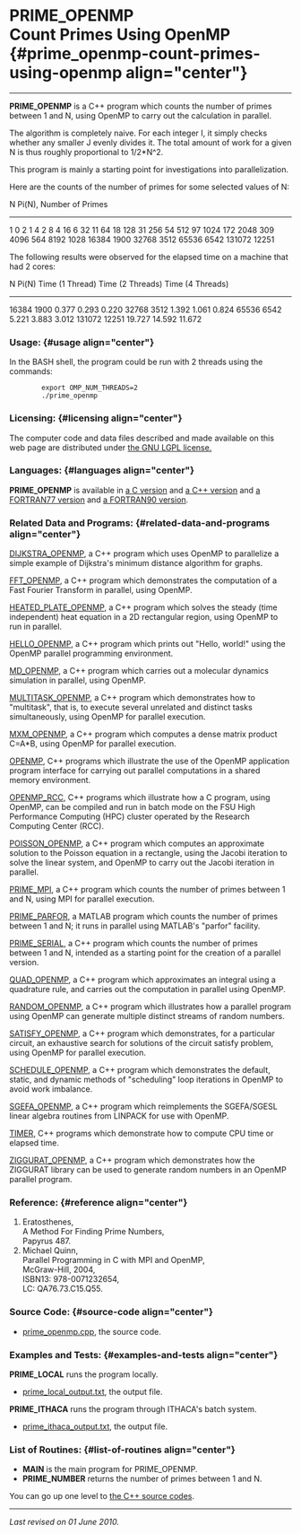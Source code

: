 PRIME\_OPENMP\
Count Primes Using OpenMP {#prime_openmp-count-primes-using-openmp align="center"}
=========================

------------------------------------------------------------------------

**PRIME\_OPENMP** is a C++ program which counts the number of primes
between 1 and N, using OpenMP to carry out the calculation in parallel.

The algorithm is completely naive. For each integer I, it simply checks
whether any smaller J evenly divides it. The total amount of work for a
given N is thus roughly proportional to 1/2\*N\^2.

This program is mainly a starting point for investigations into
parallelization.

Here are the counts of the number of primes for some selected values of
N:

  N        Pi(N), Number of Primes
  -------- -------------------------
  1        0
  2        1
  4        2
  8        4
  16       6
  32       11
  64       18
  128      31
  256      54
  512      97
  1024     172
  2048     309
  4096     564
  8192     1028
  16384    1900
  32768    3512
  65536    6542
  131072   12251

The following results were observed for the elapsed time on a machine
that had 2 cores:

  N        Pi(N)   Time (1 Thread)   Time (2 Threads)   Time (4 Threads)
  -------- ------- ----------------- ------------------ ------------------
  16384    1900    0.377             0.293              0.220
  32768    3512    1.392             1.061              0.824
  65536    6542    5.221             3.883              3.012
  131072   12251   19.727            14.592             11.672

### Usage: {#usage align="center"}

In the BASH shell, the program could be run with 2 threads using the
commands:

            export OMP_NUM_THREADS=2
            ./prime_openmp
          

### Licensing: {#licensing align="center"}

The computer code and data files described and made available on this
web page are distributed under [the GNU LGPL
license.](../../txt/gnu_lgpl.txt)

### Languages: {#languages align="center"}

**PRIME\_OPENMP** is available in [a C
version](../../c_src/prime_openmp/prime_openmp.md) and [a C++
version](../../master/prime_openmp/prime_openmp.md) and [a FORTRAN77
version](../../f77_src/prime_openmp/prime_openmp.md) and [a FORTRAN90
version](../../f_src/prime_openmp/prime_openmp.md).

### Related Data and Programs: {#related-data-and-programs align="center"}

[DIJKSTRA\_OPENMP](../../master/dijkstra_openmp/dijkstra_openmp.md),
a C++ program which uses OpenMP to parallelize a simple example of
Dijkstra's minimum distance algorithm for graphs.

[FFT\_OPENMP](../../master/fft_openmp/fft_openmp.md), a C++ program
which demonstrates the computation of a Fast Fourier Transform in
parallel, using OpenMP.

[HEATED\_PLATE\_OPENMP](../../master/heated_plate_openmp/heated_plate_openmp.md),
a C++ program which solves the steady (time independent) heat equation
in a 2D rectangular region, using OpenMP to run in parallel.

[HELLO\_OPENMP](../../master/hello_openmp/hello_openmp.md), a C++
program which prints out "Hello, world!" using the OpenMP parallel
programming environment.

[MD\_OPENMP](../../master/md_openmp/md_openmp.md), a C++ program
which carries out a molecular dynamics simulation in parallel, using
OpenMP.

[MULTITASK\_OPENMP](../../master/multitask_openmp/multitask_openmp.md),
a C++ program which demonstrates how to "multitask", that is, to execute
several unrelated and distinct tasks simultaneously, using OpenMP for
parallel execution.

[MXM\_OPENMP](../../master/mxm_openmp/mxm_openmp.md), a C++ program
which computes a dense matrix product C=A\*B, using OpenMP for parallel
execution.

[OPENMP](../../master/openmp/openmp.md), C++ programs which
illustrate the use of the OpenMP application program interface for
carrying out parallel computations in a shared memory environment.

[OPENMP\_RCC](../../master/openmp_rcc/openmp_rcc.md), C++ programs
which illustrate how a C program, using OpenMP, can be compiled and run
in batch mode on the FSU High Performance Computing (HPC) cluster
operated by the Research Computing Center (RCC).

[POISSON\_OPENMP](../../master/poisson_openmp/poisson_openmp.md), a
C++ program which computes an approximate solution to the Poisson
equation in a rectangle, using the Jacobi iteration to solve the linear
system, and OpenMP to carry out the Jacobi iteration in parallel.

[PRIME\_MPI](../../master/prime_mpi/prime_mpi.md), a C++ program
which counts the number of primes between 1 and N, using MPI for
parallel execution.

[PRIME\_PARFOR](../../m_src/prime_parfor/prime_parfor.md), a MATLAB
program which counts the number of primes between 1 and N; it runs in
parallel using MATLAB's "parfor" facility.

[PRIME\_SERIAL](../../master/prime_serial/prime_serial.md), a C++
program which counts the number of primes between 1 and N, intended as a
starting point for the creation of a parallel version.

[QUAD\_OPENMP](../../master/quad_openmp/quad_openmp.md), a C++
program which approximates an integral using a quadrature rule, and
carries out the computation in parallel using OpenMP.

[RANDOM\_OPENMP](../../master/random_openmp/random_openmp.md), a C++
program which illustrates how a parallel program using OpenMP can
generate multiple distinct streams of random numbers.

[SATISFY\_OPENMP](../../master/satisfy_openmp/satisfy_openmp.md), a
C++ program which demonstrates, for a particular circuit, an exhaustive
search for solutions of the circuit satisfy problem, using OpenMP for
parallel execution.

[SCHEDULE\_OPENMP](../../master/schedule_openmp/schedule_openmp.md),
a C++ program which demonstrates the default, static, and dynamic
methods of "scheduling" loop iterations in OpenMP to avoid work
imbalance.

[SGEFA\_OPENMP](../../master/sgefa_openmp/sgefa_openmp.md), a C++
program which reimplements the SGEFA/SGESL linear algebra routines from
LINPACK for use with OpenMP.

[TIMER](../../master/timer/timer.md), C++ programs which demonstrate
how to compute CPU time or elapsed time.

[ZIGGURAT\_OPENMP](../../master/ziggurat_openmp/ziggurat_openmp.md),
a C++ program which demonstrates how the ZIGGURAT library can be used to
generate random numbers in an OpenMP parallel program.

### Reference: {#reference align="center"}

1.  Eratosthenes,\
    A Method For Finding Prime Numbers,\
    Papyrus 487.
2.  Michael Quinn,\
    Parallel Programming in C with MPI and OpenMP,\
    McGraw-Hill, 2004,\
    ISBN13: 978-0071232654,\
    LC: QA76.73.C15.Q55.

### Source Code: {#source-code align="center"}

-   [prime\_openmp.cpp](prime_openmp.cpp), the source code.

### Examples and Tests: {#examples-and-tests align="center"}

**PRIME\_LOCAL** runs the program locally.

-   [prime\_local\_output.txt](prime_local_output.txt), the output file.

**PRIME\_ITHACA** runs the program through ITHACA's batch system.

-   [prime\_ithaca\_output.txt](prime_ithaca_output.txt), the output
    file.

### List of Routines: {#list-of-routines align="center"}

-   **MAIN** is the main program for PRIME\_OPENMP.
-   **PRIME\_NUMBER** returns the number of primes between 1 and N.

You can go up one level to [the C++ source codes](../cpp_src.md).

------------------------------------------------------------------------

*Last revised on 01 June 2010.*
